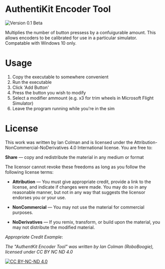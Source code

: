 # AuthentiKit Encoder Tool
![Version 0.1 Beta](https://img.shields.io/badge/Version-0.1--beta-blue)

Multiplies the number of button pressess by a confuigurable amount. This allows encoders to be calibrated for use in a particular simulator. Compatable with Windows 10 only.

# Usage

1. Copy the executable to somewhere convenient
2. Run the executable
3. Click 'Add Button'
4. Press the button you wish to modify
5. Select a modifier ammount (e.g. x3 for trim wheels in Microsoft Flight Simulator)
6. Leave the program running while you're in the sim

# License

This work was written by Ian Colman and is licensed under the Attribution-NonCommercial-NoDerivatives 4.0 International license. You are free to:

**Share** — copy and redistribute the material in any medium or format

The licensor cannot revoke these freedoms as long as you follow the following license terms:

* **Attribution** — You must give appropriate credit, provide a link to the license, and indicate if changes were made. You may do so in any reasonable manner, but not in any way that suggests the licensor endorses you or your use.

* **NonCommercial** — You may not use the material for commercial purposes.

* **NoDerivatives** — If you remix, transform, or build upon the material, you may not distribute the modified material. 

*Appropriate Credit Example*:

*The "AuthentKit Encoder Tool" was written by Ian Colman (RoboBoogie), licensed under CC BY NC ND 4.0*

[![CC BY-NC-ND 4.0][cc-by-nc-nd-image]][cc-by-nc-nd]

[cc-by-nc-nd]: http://creativecommons.org/licenses/by-nc-nd/4.0/
[cc-by-nc-nd-image]: https://licensebuttons.net/l/by-nc-nd/4.0/88x31.png
[cc-by-nc-nd-shield]: https://img.shields.io/badge/License-CC%20BY%20NC%20ND%204.0-lightgrey.svg
